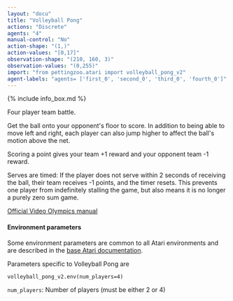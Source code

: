 ```yaml
---
layout: "docu"
title: "Volleyball Pong"
actions: "Discrete"
agents: "4"
manual-control: "No"
action-shape: "(1,)"
action-values: "[0,17]"
observation-shape: "(210, 160, 3)"
observation-values: "(0,255)"
import: "from pettingzoo.atari import volleyball_pong_v2"
agent-labels: "agents= ['first_0', 'second_0', 'third_0', 'fourth_0']"
---
```


{% include info_box.md %}



Four player team battle.

Get the ball onto your opponent's floor to score. In addition to being able to move left and right, each player can also jump higher to affect the ball's motion above the net.

Scoring a point gives your team +1 reward and your opponent team -1 reward.

Serves are timed: If the player does not serve within 2 seconds of receiving the ball, their team receives -1 points, and the timer resets. This prevents one player from indefinitely stalling the game, but also means it is no longer a purely zero sum game.


[Official Video Olympics manual](https://atariage.com/manual_html_page.php?SoftwareLabelID=587)

#### Environment parameters

Some environment parameters are common to all Atari environments and are described in the [base Atari documentation](../atari).

Parameters specific to Volleyball Pong are

```
volleyball_pong_v2.env(num_players=4)
```

`num_players`:  Number of players (must be either 2 or 4)
